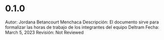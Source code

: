 # 0.1.0

Autor: Jordana Betancourt Menchaca
Descripción: El documento sirve para formalizar las horas de trabajo de los integrantes del equipo Deltram
Fecha: March 5, 2023
Revisión: Not Reviewed